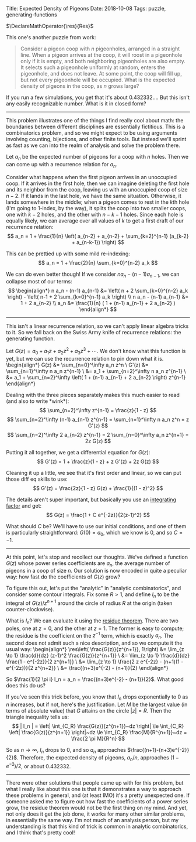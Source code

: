 Title: Expected Density of Pigeons
Date: 2018-10-08
Tags: puzzle, generating-functions

<span class="mathdefs">
$\DeclareMathOperator{\res}{Res}$
</span>

This one's another puzzle from work:

> Consider a pigeon coop with $n$ pigeonholes, arranged in a straight line. When a pigeon arrives at the coop, it will roost in a pigeonhole only if it is empty, and both neighboring pigeonholes are also empty. It selects such a pigeonhole uniformly at random, enters the pigeonhole, and does not leave. At some point, the coop will fill up, but not every pigeonhole will be occupied. What is the expected density of pigeons in the coop, as $n$ grows large?

If you run a few simulations, you get that it's about $0.432332\ldots$. But this isn't any easily recognizable number. What is it in closed form?

<!-- more -->

---

This problem illustrates one of the things I find really cool about math: the boundaries between different disciplines are essentially fictitious. This is a combinatorics problem, and so we might expect to be using arguments involving counting, bijections, and other finite tools. But instead we'll sprint as fast as we can into the realm of analysis and solve the problem there.

Let $a_n$ be the expected number of pigeons for a coop with $n$ holes. Then we can come up with a recurrence relation for $a_n$.

Consider what happens when the first pigeon arrives in an unoccupied coop. If it arrives in the first hole, then we can imagine deleting the first hole and its neighbor from the coop, leaving us with an unoccupied coop of size $n - 2$. If it lands in the last hole, we have the same situation. Otherwise, it lands somewhere in the middle; when a pigeon comes to rest in the $k$th hole (I'm going to $1$-index, by the way), it splits the coop into two smaller coops, one with $k - 2$ holes, and the other with $n - k - 1$ holes. Since each hole is equally likely, we can average over all values of $k$ to get a first draft of our recurrence relation:
$$ a_n = 1 + \frac{1}{n} \left( a_{n-2} + a_{n-2} + \sum_{k=2}^{n-1} (a_{k-2} + a_{n-k-1}) \right) $$

This can be prettied up with some mild re-indexing:
$$ a_n = 1 + \frac{2}{n} \sum_{k=0}^{n-2} a_k $$

We can do even better though! If we consider $n a_n - (n-1) a_{n-1}$, we can collapse most of our terms:
$$
\begin{align*}
n a_n - (n-1) a_{n-1} &= \left( n + 2 \sum_{k=0}^{n-2} a_k \right) - \left( n-1 + 2 \sum_{k=0}^{n-1} a_k \right) \\
n a_n - (n-1) a_{n-1} &= 1 + 2 a_{n-2} \\
a_n &= \frac{1}{n} ( 1 + (n-1) a_{n-1} + 2 a_{n-2} )
\end{align*}
$$

---

This isn't a linear recurrence relation, so we can't apply linear algebra tricks to it. So we fall back on the Swiss Army knife of recurrence relations: the generating function.

Let $G(z) = a_0 + a_1 z + a_2 z^2 + a_3 z^3 + \cdots$. We don't know what this function is yet, but we can use the recurrence relation to pin down what it is.
\begin{align*}
G(z) &= \sum_{n=0}^\infty a_n z^n \\
G'(z) &= \sum_{n=1}^\infty n a_n z^{n-1} \\
&= a_1 + \sum_{n=2}^\infty n a_n z^{n-1} \\
&= a_1 + \sum_{n=2}^\infty \left( 1 + (n-1) a_{n-1} + 2 a_{n-2} \right) z^{n-1}
\end{align*}

Dealing with the three pieces separately makes this much easier to read (and also to write \*wink\*):
$$ \sum_{n=2}^\infty z^{n-1} = \frac{z}{1 - z} $$
$$ \sum_{n=2}^\infty (n-1) a_{n-1} z^{n-1} = \sum_{n=1}^\infty n a_n z^n = z G'(z) $$
$$ \sum_{n=2}^\infty 2 a_{n-2} z^{n-1} = 2 \sum_{n=0}^\infty a_n z^{n+1} = 2z G(z) $$

Putting it all together, we get a differential equation for $G(z)$:
$$ G'(z) = 1 + \frac{z}{1 - z} + z G'(z) + 2z G(z) $$

Cleaning it up a little, we see that it's first order and linear, so we can put those diff eq skills to use:
$$ G'(z) = \frac{2z}{1 - z} G(z) + \frac{1}{(1 - z)^2} $$

The details aren't super important, but basically you use an [integrating factor](https://en.wikipedia.org/wiki/Integrating_factor) and get:
$$ G(z) = \frac{1 + C e^{-2z}}{2(z-1)^2} $$

What should $C$ be? We'll have to use our initial conditions, and one of them is particularly straightforward: $G(0) = a_0$, which we know is $0$, and so $C = -1$.

---

At this point, let's stop and recollect our thoughts. We've defined a function $G(z)$ whose power series coefficients are $a_n$, the average number of pigeons in a coop of size $n$. Our solution is now encoded in quite a peculiar way: how fast do the coefficients of $G(z)$ grow?

<!-- TODO smart quotes -->
To figure this out, let's put the "analytic" in "analytic combinatorics", and consider some contour integrals. Fix some $R > 1$, and define $I_n$ to be the integral of $G(z)/z^{n+1}$ around the circle of radius $R$ at the origin (taken counter-clockwise).

What is $I_n$? We can evaluate it using the [residue theorem]({filename}2018-10-01-residues.md). There are two poles, one at $z = 0$, and the other at $z = 1$. The former is easy to compute; the residue is the coefficient on the $z^{-1}$ term, which is exactly $a_n$. The second does not admit such a nice description, and so we compute it the usual way:
\begin{align*}
\res\left( \frac{G(z)}{z^{n+1}}, 1\right) &= \lim_{z \to 1} \frac{d}{dz} (z-1)^2 \frac{G(z)}{z^{n+1}} \\
&= \lim_{z \to 1} \frac{d}{dz} \frac{1 - e^{-2z}}{2 z^{n+1}} \\
&= \lim_{z \to 1} \frac{2 z e^{-2z} - (n+1)(1 - e^{-2z})}{2 z^{n+2}} \\
&= \frac{(n+3)e^{-2} - (n+1)}{2}
\end{align*}

So $\frac{1}{2 \pi i} I_n = a_n + \frac{(n+3)e^{-2} - (n+1)}{2}$. What good does this do us?

If you've seen this trick before, you know that $I_n$ drops exponentially to $0$ as $n$ increases, but if not, here's the justification. Let $M$ be the largest value (in terms of absolute value) that $G$ attains on the circle $|z| = R$. Then the triangle inequality tells us:
$$ | I_n | = \left| \int_{C_R} \frac{G(z)}{z^{n+1}}~dz \right| \le \int_{C_R} \left| \frac{G(z)}{z^{n+1}} \right|~dz \le \int_{C_R} \frac{M}{R^{n+1}}~dz = \frac{2 \pi M}{R^n} $$

So as $n \to \infty$, $I_n$ drops to $0$, and so $a_n$ approaches $\frac{(n+1)-(n+3)e^{-2}}{2}$. Therefore, the expected density of pigeons, $a_n/n$, approaches $(1 - e^{-2})/2$, or about $0.432332$.

---

There were other solutions that people came up with for this problem, but what I really like about this one is that it demonstrates a way to approach these problems in general, and (at least IMO) it's a pretty unexpected one. If someone asked me to figure out how fast the coefficients of a power series grow, the residue theorem would not be the first thing on my mind. And yet, not only does it get the job done, it works for many other similar problems, in essentially the same way. I'm not much of an analysis person, but my understanding is that this kind of trick is common in analytic combinatorics, and I think that's pretty cool!
